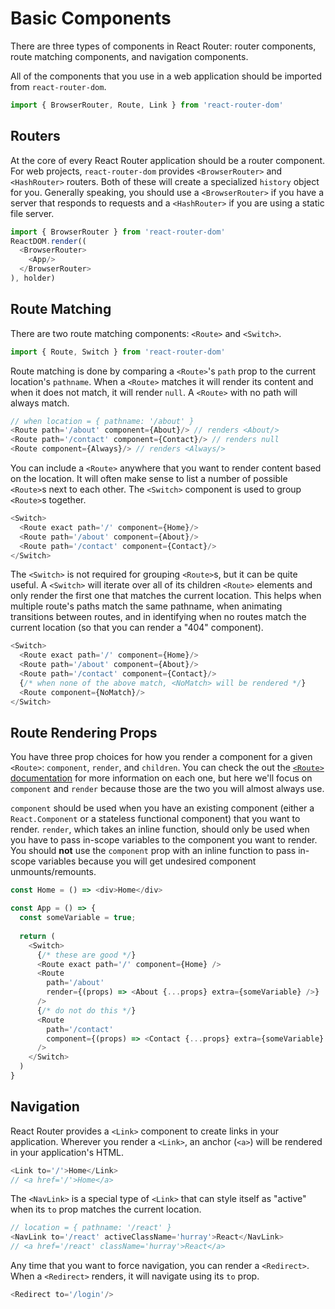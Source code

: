 # Basic Components

There are three types of components in React Router: router components, route matching components, and navigation components.

All of the components that you use in a web application should be imported from `react-router-dom`.

```js
import { BrowserRouter, Route, Link } from 'react-router-dom'
```

## Routers

At the core of every React Router application should be a router component. For web projects, `react-router-dom` provides `<BrowserRouter>` and `<HashRouter>` routers. Both of these will create a specialized `history` object for you. Generally speaking, you should use a `<BrowserRouter>` if you have a server that responds to requests and a `<HashRouter>` if you are using a static file server.

```js
import { BrowserRouter } from 'react-router-dom'
ReactDOM.render((
  <BrowserRouter>
    <App/>
  </BrowserRouter>
), holder)
```

## Route Matching

There are two route matching components: `<Route>` and `<Switch>`.

```js
import { Route, Switch } from 'react-router-dom'
```

Route matching is done by comparing a `<Route>`'s `path` prop to the current location's `pathname`. When a `<Route>` matches it will render its content and when it does not match, it will render `null`. A `<Route>` with no path will always match.

```js
// when location = { pathname: '/about' }
<Route path='/about' component={About}/> // renders <About/>
<Route path='/contact' component={Contact}/> // renders null
<Route component={Always}/> // renders <Always/>
```

You can include a `<Route>` anywhere that you want to render content based on the location. It will often make sense to list a number of possible `<Route>`s next to each other. The `<Switch>` component is used to group `<Route>`s together.

```js
<Switch>
  <Route exact path='/' component={Home}/>
  <Route path='/about' component={About}/>
  <Route path='/contact' component={Contact}/>
</Switch>
```

The `<Switch>` is not required for grouping `<Route>`s, but it can be quite useful. A `<Switch>` will iterate over all of its children `<Route>` elements and only render the first one that matches the current location. This helps when multiple route's paths match the same pathname, when animating transitions between routes, and in identifying when no routes match the current location (so that you can render a "404" component).

```js
<Switch>
  <Route exact path='/' component={Home}/>
  <Route path='/about' component={About}/>
  <Route path='/contact' component={Contact}/>
  {/* when none of the above match, <NoMatch> will be rendered */}
  <Route component={NoMatch}/>
</Switch>
```

## Route Rendering Props

You have three prop choices for how you render a component for a given `<Route>`: `component`, `render`, and `children`. You can check the out the [`<Route>` documentation](../api/Route.md) for more information on each one, but here we'll focus on `component` and `render` because those are the two you will almost always use.

`component` should be used when you have an existing component (either a `React.Component` or a stateless functional component) that you want to render. `render`, which takes an inline function, should only be used when you have to pass in-scope variables to the component you want to render. You should **not** use the `component` prop with an inline function to pass in-scope variables because you will get undesired component unmounts/remounts.

```js
const Home = () => <div>Home</div>

const App = () => {
  const someVariable = true;
  
  return (
    <Switch>
      {/* these are good */}
      <Route exact path='/' component={Home} />
      <Route
        path='/about'
        render={(props) => <About {...props} extra={someVariable} />}
      />
      {/* do not do this */}
      <Route
        path='/contact'
        component={(props) => <Contact {...props} extra={someVariable} />}
      />  
    </Switch>
  )
}
```

## Navigation

React Router provides a `<Link>` component to create links in your application. Wherever you render a `<Link>`, an anchor (`<a>`) will be rendered in your application's HTML.

```js
<Link to='/'>Home</Link>
// <a href='/'>Home</a>
```

The `<NavLink>` is a special type of `<Link>` that can style itself as "active" when its `to` prop matches the current location.

```js
// location = { pathname: '/react' }
<NavLink to='/react' activeClassName='hurray'>React</NavLink>
// <a href='/react' className='hurray'>React</a>
```

Any time that you want to force navigation, you can render a `<Redirect>`. When a `<Redirect>` renders, it will navigate using its `to` prop.

```js
<Redirect to='/login'/>
```
